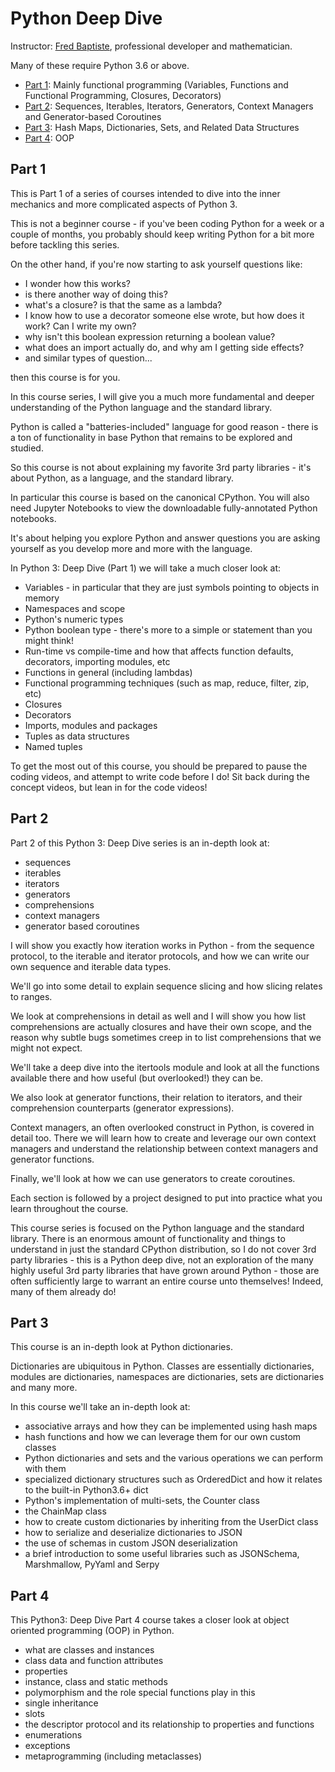 # Python Deep Dive

Instructor: [Fred Baptiste](https://saxobank.udemy.com/user/fredbaptiste/), professional developer and mathematician.

Many of these require Python 3.6 or above.

- [Part 1](https://www.udemy.com/course/python-3-deep-dive-part-1/?referralCode=E46B931C71EE01845062/): Mainly functional programming (Variables, Functions and Functional Programming, Closures, Decorators)
- [Part 2](https://www.udemy.com/course/python-3-deep-dive-part-2/?referralCode=3E7AFEF5174F04E5C8D4/): Sequences, Iterables, Iterators, Generators, Context Managers and Generator-based Coroutines
- [Part 3](https://www.udemy.com/course/python-3-deep-dive-part-3/?referralCode=C5B0D9AB965B9BF4C49F/): Hash Maps, Dictionaries, Sets, and Related Data Structures
- [Part 4](https://www.udemy.com/course/python-3-deep-dive-part-4/?referralCode=3BB758BE4C04FB983E6F/): OOP

## Part 1

This is Part 1 of a series of courses intended to dive into the inner mechanics and more complicated aspects of Python 3.

This is not a beginner course - if you've been coding Python for a week or a couple of months, you probably should keep writing Python for a bit more before tackling this series.

On the other hand, if you're now starting to ask yourself questions like:

- I wonder how this works?
- is there another way of doing this?
- what's a closure? is that the same as a lambda?
- I know how to use a decorator someone else wrote, but how does it work? Can I write my own?
- why isn't this boolean expression returning a boolean value?
- what does an import actually do, and why am I getting side effects?
- and similar types of question...

then this course is for you.

In this course series, I will give you a much more fundamental and deeper understanding of the Python language and the standard library.

Python is called a "batteries-included" language for good reason - there is a ton of functionality in base Python that remains to be explored and studied.

So this course is not about explaining my favorite 3rd party libraries - it's about Python, as a language, and the standard library.

In particular this course is based on the canonical CPython.
You will also need Jupyter Notebooks to view the downloadable fully-annotated Python notebooks.

It's about helping you explore Python and answer questions you are asking yourself as you develop more and more with the language.

In Python 3: Deep Dive (Part 1) we will take a much closer look at:

- Variables - in particular that they are just symbols pointing to objects in memory
- Namespaces and scope
- Python's numeric types
- Python boolean type - there's more to a simple or statement than you might think!
- Run-time vs compile-time and how that affects function defaults, decorators, importing modules, etc
- Functions in general (including lambdas)
- Functional programming techniques (such as map, reduce, filter, zip, etc)
- Closures
- Decorators
- Imports, modules and packages
- Tuples as data structures
- Named tuples

To get the most out of this course, you should be prepared to pause the coding videos, and attempt to write code before I do!
Sit back during the concept videos, but lean in for the code videos!

## Part 2

Part 2 of this Python 3: Deep Dive series is an in-depth look at:

- sequences
- iterables
- iterators
- generators
- comprehensions
- context managers
- generator based coroutines

I will show you exactly how iteration works in Python - from the sequence protocol, to the iterable and iterator protocols, and how we can write our own sequence and iterable data types.

We'll go into some detail to explain sequence slicing and how slicing relates to ranges.

We look at comprehensions in detail as well and I will show you how list comprehensions are actually closures and have their own scope, and the reason why subtle bugs sometimes creep in to list comprehensions that we might not expect.

We'll take a deep dive into the itertools module and look at all the functions available there and how useful (but overlooked!) they can be.

We also look at generator functions, their relation to iterators, and their comprehension counterparts (generator expressions).

Context managers, an often overlooked construct in Python, is covered in detail too. There we will learn how to create and leverage our own context managers and understand the relationship between context managers and generator functions.

Finally, we'll look at how we can use generators to create coroutines.

Each section is followed by a project designed to put into practice what you learn throughout the course.

This course series is focused on the Python language and the standard library.
There is an enormous amount of functionality and things to understand in just the standard CPython distribution, so I do not cover 3rd party libraries - this is a Python deep dive, not an exploration of the many highly useful 3rd party libraries that have grown around Python - those are often sufficiently large to warrant an entire course unto themselves!
Indeed, many of them already do!

## Part 3

This course is an in-depth look at Python dictionaries.

Dictionaries are ubiquitous in Python.
Classes are essentially dictionaries, modules are dictionaries, namespaces are dictionaries, sets are dictionaries and many more.

In this course we'll take an in-depth look at:

- associative arrays and how they can be implemented using hash maps
- hash functions and how we can leverage them for our own custom classes
- Python dictionaries and sets and the various operations we can perform with them
- specialized dictionary structures such  as OrderedDict and how it relates to the built-in Python3.6+ dict
- Python's implementation of multi-sets, the Counter class
- the ChainMap class
- how to create custom dictionaries by inheriting from the UserDict class
- how to serialize and deserialize dictionaries to JSON
- the use of schemas in custom JSON deserialization
- a brief introduction to some useful libraries such as JSONSchema, Marshmallow, PyYaml and Serpy

## Part 4

This Python3: Deep Dive Part 4 course takes a closer look at object oriented programming (OOP) in Python.

- what are classes and instances
- class data and function attributes
- properties
- instance, class and static methods
- polymorphism and the role special functions play in this
- single inheritance
- slots
- the descriptor protocol and its relationship to properties and functions
- enumerations
- exceptions
- metaprogramming (including metaclasses)
